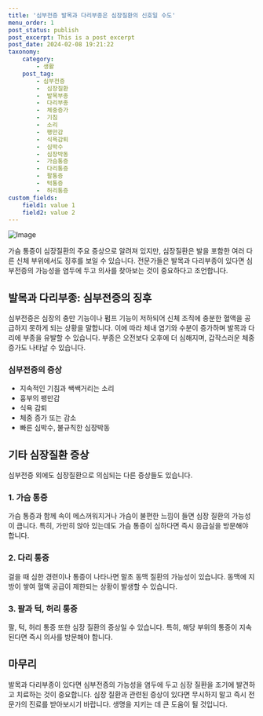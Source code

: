 ```yaml
---
title: '심부전증 발목과 다리부종은 심장질환의 신호일 수도'
menu_order: 1
post_status: publish
post_excerpt: This is a post excerpt
post_date: 2024-02-08 19:21:22
taxonomy:
    category:
        - 생활
    post_tag:
        - 심부전증
        -  심장질환
        -  발목부종
        -  다리부종
        -  체중증가
        -  기침
        -  소리
        -  팽만감
        -  식욕감퇴
        -  심박수
        -  심장박동
        -  가슴통증
        -  다리통증
        -  팔통증
        -  턱통증
        -  허리통증
custom_fields:
    field1: value 1
    field2: value 2
---
```


![Image](https://imgnews.pstatic.net/image/053/2024/02/07/0000041381_001_20240207204701113.jpg?type=w647)

가슴 통증이 심장질환의 주요 증상으로 알려져 있지만, 심장질환은 발을 포함한 여러 다른 신체 부위에서도 징후를 보일 수 있습니다. 전문가들은 발목과 다리부종이 있다면 심부전증의 가능성을 염두에 두고 의사를 찾아보는 것이 중요하다고 조언합니다.
## 발목과 다리부종: 심부전증의 징후
심부전증은 심장의 충만 기능이나 펌프 기능이 저하되어 신체 조직에 충분한 혈액을 공급하지 못하게 되는 상황을 말합니다. 이에 따라 체내 염기와 수분이 증가하며 발목과 다리에 부종을 유발할 수 있습니다. 부종은 오전보다 오후에 더 심해지며, 갑작스러운 체중 증가도 나타날 수 있습니다.
### 심부전증의 증상
- 지속적인 기침과 쌕쌕거리는 소리
- 흉부의 팽만감
- 식욕 감퇴
- 체중 증가 또는 감소
- 빠른 심박수, 불규칙한 심장박동
## 기타 심장질환 증상
심부전증 외에도 심장질환으로 의심되는 다른 증상들도 있습니다.
### 1. 가슴 통증
가슴 통증과 함께 속이 메스꺼워지거나 가슴이 불편한 느낌이 들면 심장 질환의 가능성이 큽니다. 특히, 가만히 앉아 있는데도 가슴 통증이 심하다면 즉시 응급실을 방문해야 합니다.
### 2. 다리 통증
걸을 때 심한 경련이나 통증이 나타나면 말초 동맥 질환의 가능성이 있습니다. 동맥에 지방이 쌓여 혈액 공급이 제한되는 상황이 발생할 수 있습니다.
### 3. 팔과 턱, 허리 통증
팔, 턱, 허리 통증 또한 심장 질환의 증상일 수 있습니다. 특히, 해당 부위의 통증이 지속된다면 즉시 의사를 방문해야 합니다.
## 마무리
발목과 다리부종이 있다면 심부전증의 가능성을 염두에 두고 심장 질환을 조기에 발견하고 치료하는 것이 중요합니다. 심장 질환과 관련된 증상이 있다면 무시하지 말고 즉시 전문가의 진료를 받아보시기 바랍니다. 생명을 지키는 데 큰 도움이 될 것입니다.
